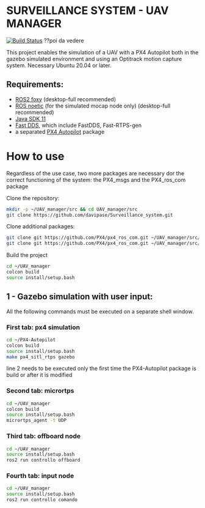 # SURVEILLANCE SYSTEM - UAV MANAGER

[![Build Status](https://travis-ci.org/joemccann/dillinger.svg?branch=master)](https://travis-ci.org/joemccann/dillinger) ??poi da vedere

This project enables the simulation of a UAV with a PX4 Autopilot both in the gazebo simulated environment and using an Optitrack motion capture system. Necessary Ubuntu 20.04 or later.


## Requirements:
- [ROS2 foxy] (desktop-full recommended)
- [ROS noetic] (for the simulated mocap node only) (desktop-full recommended)
- [Java SDK 11]
- [Fast DDS], which include FastDDS, Fast-RTPS-gen
- a separated [PX4 Autopilot] package

# How to use
Regardless of the use case, two more packages are necessary dor the correct functioning of the system: the PX4_msgs and the PX4_ros_com package

Clone the repository:
```sh
mkdir -p ~/UAV_manager/src && cd UAV_manager/src
git clone https://github.com/davipase/Surveillance_system.git
```
Clone additional packages:
```sh
git clone git https://github.com/PX4/px4_ros_com.git ~/UAV_manager/src/px4_ros_com
git clone git https://github.com/PX4/px4_ros_com.git ~/UAV_manager/src/px4_ros_com
```
Build the project
```sh
cd ~/UAV_manager
colcon build
source install/setup.bash
```

## 1 - Gazebo simulation with user input:
All the following commands must be executed on a separate shell window.

### First tab: px4 simulation
```sh
cd ~/PX4-Autopilot
colcon build
source install/setup.bash
make px4_sitl_rtps gazebo
```
line 2 needs to be executed only the first time the PX4-Autopilot package is build or after it is modified

### Second tab: micrortps
```sh
cd ~/UAV_manager
colcon build
source install/setup.bash
micrortps_agent -t UDP
```

### Third tab: offboard node
```sh
cd ~/UAV_manager
source install/setup.bash
ros2 run controllo offboard
```

### Fourth tab: input node
```sh
cd ~/UAV_manager
source install/setup.bash
ros2 run controllo comando
```


   [ROS2 foxy]: <https://docs.px4.io/main/en/ros/ros2_comm.html#install-ros-2>
   [ROS noetic]: <http://wiki.ros.org/noetic/Installation/Ubuntu>
   [Fast DDS]: <https://docs.px4.io/main/en/ros/ros2_comm.html#install-fast-dds>
   [Java SDK 11]: <https://www.oracle.com/java/technologies/downloads/#java11>
   [PX4 Autopilot]: <https://docs.px4.io/main/en/dev_setup/building_px4.html>
